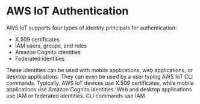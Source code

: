# AWS IoT Authentication<a name="iot-authentication"></a>

AWS IoT supports four types of identity principals for authentication:
+ X\.509 certificates
+ IAM users, groups, and roles
+ Amazon Cognito identities
+ Federated identities

These identities can be used with mobile applications, web applications, or desktop applications\. They can even be used by a user typing AWS IoT CLI commands\. Typically, AWS IoT devices use X\.509 certificates, while mobile applications use Amazon Cognito identities\. Web and desktop applications use IAM or federated identities\. CLI commands use IAM\.